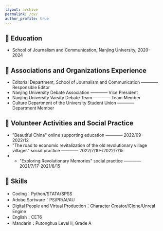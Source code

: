 ```yaml
---
layout: archive
permalink: /cv/
author_profile: true
---
```



## 📕 Education
- School of Journalism and Communication, Nanjing University, 2020-2024

## 🚩 Associations and Organizations Experience
- Editorial Department, School of Journalism and Communication ———— Responsible Editor
- Nanjing University Debate Association ———— Vice President
- Nanjing University Varsity Debate Team ———— Team Member
- Culture Department of the University Student Union ———— Department Member

## 👣 Volunteer Activities and Social Practice
- "Beautiful China" online supporting education ———— 2022/09-2022/12
- "The road to economic revitalization of the old revolutionary village villages" social practice ———— 2022/7/10-/2022/7/15
- - "Exploring Revolutionary Memories" social practice ———— 2021/7/17-2021/8/15

## 🔧 Skills
- Coding：Python/STATA/SPSS
- Adobe Sortware：PS/PR/AI/AU
- Digital People and Virtual Production：Character Creator/iClone/Unreal Engine
- English：CET6
- Mandarin：Putonghua Level II, Grade A
